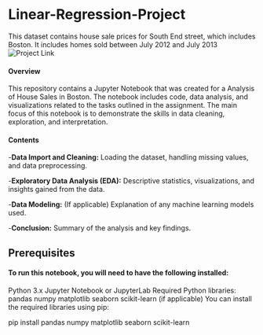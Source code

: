 # Linear-Regression-Project
This dataset contains house sale prices for South End street, which includes Boston. It includes homes sold between July 2012 and July 2013
![Project Link](http://localhost:8888/files/Data%20Analyst-Assignment%20Answerss.ipynb?_xsrf=2%7C426e5b85%7Ca51b17ef8ca83e383c8b4c5ba7032e83%7C1727960850)

#### Overview
This repository contains a Jupyter Notebook that was created for a Analysis of House Sales in Boston. The notebook includes code, data analysis, and visualizations related to the tasks outlined in the assignment. The main focus of this notebook is to demonstrate the skills in data cleaning, exploration, and interpretation.

#### Contents

-**Data Import and Cleaning:** Loading the dataset, handling missing values, and data preprocessing.

-**Exploratory Data Analysis (EDA):** Descriptive statistics, visualizations, and insights gained from the data.

-**Data Modeling:** (If applicable) Explanation of any machine learning models used.

-**Conclusion:** Summary of the analysis and key findings.

## Prerequisites

#### To run this notebook, you will need to have the following installed:

Python 3.x
Jupyter Notebook or JupyterLab
Required Python libraries:
pandas
numpy
matplotlib
seaborn
scikit-learn (if applicable)
You can install the required libraries using pip:

pip install pandas numpy matplotlib seaborn scikit-learn
